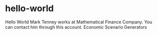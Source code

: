 # hello-world
Hello World
Mark Tenney works at Mathematical Finance Company. You can contact him through this account.
Economic Scenario Generators 
